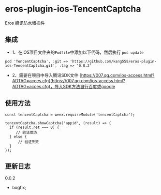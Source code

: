 # eros-plugin-ios-TencentCaptcha
Eros 腾讯防水墙插件 
## 集成
- 1、在iOS项目文件夹的`Podfile`中添加以下代码，然后执行 `pod update`
```
pod 'TencentCaptcha', :git => 'https://github.com/kang558/eros-plugin-ios-TencentCaptcha.git', :tag => '0.0.2'
```
- 2、需要在项目中导入腾讯SDK文件 [https://007.qq.com/ios-access.html?ADTAG=acces.cfg](https://007.qq.com/ios-access.html?ADTAG=acces.cfg)，导入SDK方法自行百度或google 


## 使用方法
```
const tencentCaptcha = weex.requireModule('tencentCaptcha');
  
tencentCaptcha.showCaptcha('appid', (result) => {
  if (result.ret === 0) {
     // 验证成功
  } else {
      // 验证失败
  }
});
```

## 更新日志

0.0.2 

* bugfix;
